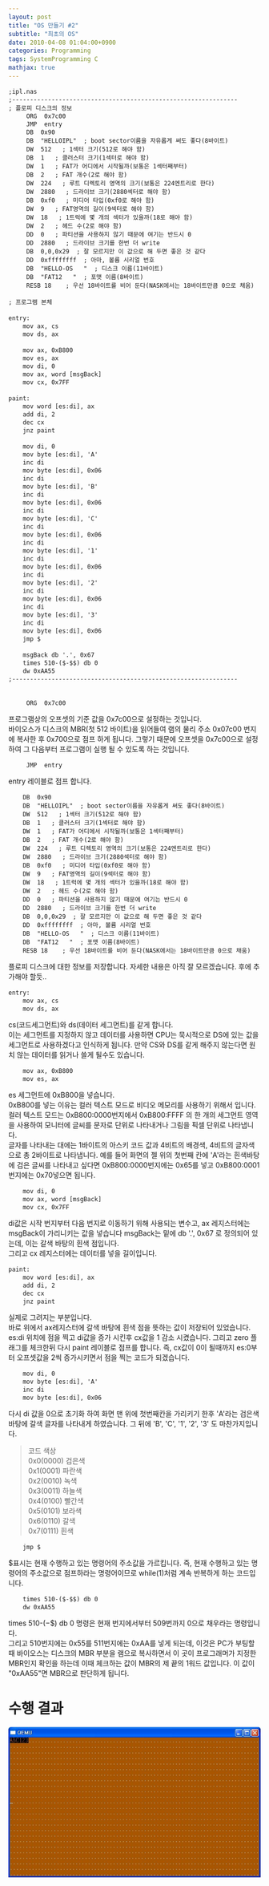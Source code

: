 ```yaml
---
layout: post
title: "OS 만들기 #2"
subtitle: "최초의 OS"
date: 2010-04-08 01:04:00+0900
categories: Programming
tags: SystemProgramming C
mathjax: true
---
```


```assembly
;ipl.nas
;---------------------------------------------------------------
; 플로피 디스크의 정보
     ORG  0x7c00
     JMP  entry
     DB  0x90
     DB  "HELLOIPL"  ; boot sector이름을 자유롭게 써도 좋다(8바이트)
     DW  512   ; 1섹터 크기(512로 해야 함)
     DB  1   ; 클러스터 크기(1섹터로 해야 함)
     DW  1   ; FAT가 어디에서 시작될까(보통은 1섹터째부터)
     DB  2   ; FAT 개수(2로 해야 함)
     DW  224   ; 루트 디렉토리 영역의 크기(보통은 224엔트리로 한다)
     DW  2880   ; 드라이브 크기(2880섹터로 해야 함)
     DB  0xf0   ; 미디어 타입(0xf0로 해야 함)
     DW  9   ; FAT영역의 길이(9섹터로 해야 함)
     DW  18   ; 1트럭에 몇 개의 섹터가 있을까(18로 해야 함)
     DW  2   ; 헤드 수(2로 해야 함)
     DD  0   ; 파티션을 사용하지 않기 때문에 여기는 반드시 0
     DD  2880   ; 드라이브 크기를 한번 더 write
     DB  0,0,0x29  ; 잘 모르지만 이 값으로 해 두면 좋은 것 같다
     DD  0xffffffff  ; 아마, 볼륨 시리얼 번호
     DB  "HELLO-OS   "  ; 디스크 이름(11바이트)
     DB  "FAT12   "  ; 포맷 이름(8바이트)
     RESB 18    ; 우선 18바이트를 비어 둔다(NASK에서는 18바이트만큼 0으로 채움)

; 프로그램 본체

entry:
    mov ax, cs
    mov ds, ax

    mov ax, 0xB800
    mov es, ax
    mov di, 0
    mov ax, word [msgBack]
    mov cx, 0x7FF

paint:
    mov word [es:di], ax
    add di, 2
    dec cx
    jnz paint

    mov di, 0
    mov byte [es:di], 'A'
    inc di
    mov byte [es:di], 0x06
    inc di
    mov byte [es:di], 'B'
    inc di
    mov byte [es:di], 0x06
    inc di
    mov byte [es:di], 'C'
    inc di
    mov byte [es:di], 0x06
    inc di
    mov byte [es:di], '1'
    inc di
    mov byte [es:di], 0x06
    inc di
    mov byte [es:di], '2'
    inc di
    mov byte [es:di], 0x06
    inc di
    mov byte [es:di], '3'
    inc di
    mov byte [es:di], 0x06
    jmp $

    msgBack db '.', 0x67
    times 510-($-$$) db 0
    dw 0xAA55
;---------------------------------------------------------------


     ORG  0x7c00
```

프로그램상의 오프셋의 기준 값을 0x7c00으로 설정하는 것입니다.  
바이오스가 디스크의 MBR(첫 512 바이트)을 읽어들여 램의 물리 주소 0x07c00 번지에 복사한 후 0x700으로 점프 하게 됩니다. 그렇기 때문에 오프셋을 0x7c00으로 설정하여 그 다음부터 프로그램이 실행 될 수 있도록 하는 것입니다.  
```
     JMP  entry
```

entry 레이블로 점프 합니다.

```
    DB  0x90
    DB  "HELLOIPL"  ; boot sector이름을 자유롭게 써도 좋다(8바이트)
    DW  512   ; 1섹터 크기(512로 해야 함)
    DB  1   ; 클러스터 크기(1섹터로 해야 함)
    DW  1   ; FAT가 어디에서 시작될까(보통은 1섹터째부터)
    DB  2   ; FAT 개수(2로 해야 함)
    DW  224   ; 루트 디렉토리 영역의 크기(보통은 224엔트리로 한다)
    DW  2880   ; 드라이브 크기(2880섹터로 해야 함)
    DB  0xf0   ; 미디어 타입(0xf0로 해야 함)
    DW  9   ; FAT영역의 길이(9섹터로 해야 함)
    DW  18   ; 1트럭에 몇 개의 섹터가 있을까(18로 해야 함)
    DW  2   ; 헤드 수(2로 해야 함)
    DD  0   ; 파티션을 사용하지 않기 때문에 여기는 반드시 0
    DD  2880   ; 드라이브 크기를 한번 더 write
    DB  0,0,0x29  ; 잘 모르지만 이 값으로 해 두면 좋은 것 같다
    DD  0xffffffff  ; 아마, 볼륨 시리얼 번호
    DB  "HELLO-OS   "  ; 디스크 이름(11바이트)
    DB  "FAT12   "  ; 포맷 이름(8바이트)
    RESB 18    ; 우선 18바이트를 비어 둔다(NASK에서는 18바이트만큼 0으로 채움)
```

플로피 디스크에 대한 정보를 저장합니다. 자세한 내용은 아직 잘 모르겠습니다. 후에 추가해야 할듯..

```
entry:
    mov ax, cs
    mov ds, ax
```

cs(코드세그먼트)와 ds(데이터 세그먼트)를 같게 합니다.  
이는 세그먼트를 지정하지 않고 데이터를 사용하면 CPU는 묵시적으로 DS에 있는 값을 세그먼트로 사용하겠다고 인식하게 됩니다. 만약 CS와 DS를 같게 해주지 않는다면 원치 않는 데이터를 읽거나 쓸게 될수도 있습니다.  

```
    mov ax, 0xB800
    mov es, ax
```

es 세그먼트에 0xB800을 넣습니다.  
0xB800를 넣는 이유는 컬러 텍스트 모드로 비디오 메모리를 사용하기 위해서 입니다.  
컬러 텍스트 모드는 0xB800:0000번지에서 0xB800:FFFF 의 한 개의 세그먼트 영역을 사용하여 모니터에 글씨를 문자로 단위로 나타내거나 그림을 픽셀 단위로 나타냅니다.  
글자를 나타내는 대에는 1바이트의 아스키 코드 값과 4비트의 배경색, 4비트의 글자색으로 총 2바이트로 나타냅니다. 예를 들어 화면의 젤 위의 첫번째 칸에 'A'라는 흰색바탕에 검은 글씨를 나타내고 싶다면
0xB800:0000번지에는 0x65를 넣고 0xB800:0001번지에는 0x70넣으면 됩니다.  

```
    mov di, 0
    mov ax, word [msgBack]
    mov cx, 0x7FF
```

di값은 시작 번지부터 다음 번지로 이동하기 위해 사용되는 변수고, ax 레지스터에는 msgBack이 가리니키는 값을 넣습니다 msgBack는 밑에 db '.', 0x67 로 정의되어 있는데, 이는 갈색 바탕의 흰색 점입니다.  
그리고 cx 레지스터에는 데이터를 넣을 길이입니다.  

```
paint:
    mov word [es:di], ax
    add di, 2
    dec cx
    jnz paint
```

실제로 그려지는 부분입니다.  
바로 위에서 ax레지스터에 갈색 바탕에 흰색 점을 뜻하는 값이 저장되어 있었습니다.  
es:di 위치에 점을 찍고 di값을 증가 시킨후 cx값을 1 감소 시켰습니다. 그리고 zero 플래그를 체크한뒤 다시 paint 레이블로 점프를 합니다. 즉, cx값이 0이 될때까지 es:0부터 오프셋값을 2씩 증가시키면서 점을 찍는 코드가 되겠습니다.  

```
    mov di, 0
    mov byte [es:di], 'A'
    inc di
    mov byte [es:di], 0x06
```

다시 di 값을 0으로 초기화 하여 화면 맨 위에 첫번째칸을 가리키기 한후 'A'라는 검은색 바탕에 갈색 글자를 나타내게 하였습니다. 그 뒤에 'B', 'C', '1', '2', '3' 도 마찬가지입니다.

> 코드 색상  
0x0(0000) 검은색  
0x1(0001) 파란색  
0x2(0010) 녹색  
0x3(0011) 하늘색  
0x4(0100) 빨간색  
0x5(0101) 보라색  
0x6(0110) 갈색  
0x7(0111) 흰색  
```
    jmp $
```

$표시는 현재 수행하고 있는 명령어의 주소값을 가르킵니다. 즉, 현재 수행하고 있는 명령어의 주소값으로 점프하라는 명령어이므로 while(1)처럼 계속 반복하게 하는 코드입니다.

```
    times 510-($-$$) db 0
    dw 0xAA55
```

times 510-($-$$) db 0 명령은 현재 번지에서부터 509번까지 0으로 채우라는 명령입니다.  
그리고 510번지에는 0x55를 511번지에는 0xAA를 넣게 되는데, 이것은 PC가 부팅할때 바이오스는 디스크의 MBR 부분을 램으로 복사하면서 이 곳이 프로그래머가 지정한 MBR인지 확인을 하는데 이때 체크하는 값이 MBR의 제 끝의 1워드 값입니다. 이 값이 "0xAA55"면 MBR으로 판단하게 됩니다.  

# 수행 결과
![img](/resource/2010/20100408/20100408-img-1.jpeg)
